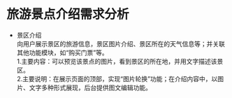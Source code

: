 # 旅游景点介绍需求分析
 - 景区介绍  
 向用户展示景区的旅游信息，景区图片介绍、景区所在的天气信息等；并关联其他功能模块，如“购买门票”等。  
        1.主要内容：可以预览该景点的图片，看到景区的所在地，并用文字描述该景区。  
        2.主要说明：在展示页面的顶部，实现“图片轮换”功能；在介绍内容中，以图片、文字多种形式展现，后台提供图文编辑功能。  
        
        
     
 
   